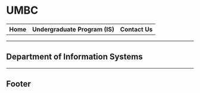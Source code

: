 <!DOCTYPE html>
<html>
<body>

<h1>UMBC </h1> 
<table style="width:100%">
  <tr>
    <th>Home</th>
    <th>Undergraduate Program (IS)</th>
    <th>Contact Us</th>
  </tr>
  
</table>

<hr>



<h2>Department of Information Systems </h2>




<hr>


</body>
</html>

<h2>Footer </h2>
